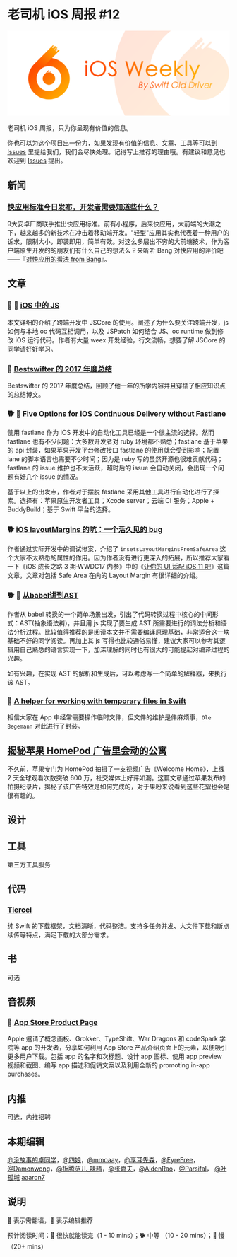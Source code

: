 # 老司机 iOS 周报 #12

![ios-weekly](../assets/ios-weekly.png)

老司机 iOS 周报，只为你呈现有价值的信息。

你也可以为这个项目出一份力，如果发现有价值的信息、文章、工具等可以到 [Issues](https://github.com/SwiftOldDriver/iOS-Weekly/issues) 里提给我们，我们会尽快处理。记得写上推荐的理由哦。有建议和意见也欢迎到 [Issues](https://github.com/SwiftOldDriver/iOS-Weekly/issues) 提出。

## 新闻

### [快应用标准今日发布，开发者需要知道些什么？](https://mp.weixin.qq.com/s/e5UlzM82z2tM-ow6iRfJTQ)

9大安卓厂商联手推出快应用标准。前有小程序，后来快应用，大前端的大潮之下，越来越多的新技术在冲击着移动端开发。"轻型"应用其实也代表着一种用户的诉求，限制大小，即装即用，简单有效。对这么多层出不穷的大前端技术，作为客户端原生开发的的朋友们有什么自己的想法么？来听听 Bang 对快应用的评价吧——『[对快应用的看法 from Bang](http://blog.cnbang.net/internet/3554/)』。


## 文章

### 🐢 🌟 [iOS 中的 JS](https://zhuanlan.zhihu.com/p/34646281)

本文详细的介绍了跨端开发中 JSCore 的使用。阐述了为什么要关注跨端开发，js 如何与本地 oc 代码互相调用，以及 JSPatch 如何结合 JS、oc runtime 做到修改 iOS 运行代码。作者有大量 weex 开发经验，行文流畅，想要了解 JSCore 的同学请好好学习。

### 🐢 [Bestswifter 的 2017 年度总结](https://github.com/bestswifter/blog/blob/master/articles/2017-conclusion.md)

Bestswifter 的 2017 年度总结，回顾了他一年的所学内容并且穿插了相应知识点的总结博文。

### 🐕 🚧 [Five Options for iOS Continuous Delivery without Fastlane](https://medium.com/xcblog/five-options-for-ios-continuous-delivery-without-fastlane-2a32e05ddf3d)

使用 fastlane 作为 iOS 开发中的自动化工具已经是一个很主流的选择。然而 fastlane 也有不少问题：大多数开发者对 ruby 环境都不熟悉；fastlane 基于苹果的 api 封装，如果苹果开发平台修改接口 fastlane 的使用就会受到影响；配置 lane 的脚本语言也需要不少时间；因为是 ruby 写的虽然开源也很难贡献代码；fastlane 的 issue 维护也不太活跃，超时后的 issue 会自动关闭，会出现一个问题有好几个 issue 的情况。

基于以上的出发点，作者对于摆脱 fastlane 采用其他工具进行自动化进行了探索。选择有：苹果原生开发者工具；Xcode server；云端 CI 服务；Apple + BuddyBuild；基于 Swift 平台的选择。

### 🐕 [iOS layoutMargins 的坑：一个活久见的 bug](https://juejin.im/post/5aae37576fb9a028bf051a2c)

作者通过实际开发中的调试惨案，介绍了 `insetsLayoutMarginsFromSafeArea` 这个大家不太熟悉的属性的作用。因为作者没有进行更深入的拓展，所以推荐大家看一下《iOS 成长之路 3 期·WWDC17 内参》中的《[让你的 UI 适配 iOS 11 吧](https://xiaozhuanlan.com/topic/8497036152)》这篇文章，文章对包括 Safe Area 在内的 Layout Margin 有很详细的介绍。

### 🐕 🌟 [从babel讲到AST](https://juejin.im/post/5ab35c3cf265da23771951a2)

作者从 babel 转换的一个简单场景出发，引出了代码转换过程中核心的中间形式：AST(抽象语法树)，并且用 js 实现了要生成 AST 所需要进行的词法分析和语法分析过程。比较值得推荐的是阅读本文并不需要编译原理基础，非常适合这一块基础不好的同学阅读。再加上其 js 写得也比较通俗易懂，建议大家可以参考其逻辑用自己熟悉的语言实现一下，加深理解的同时也有很大的可能提起对编译过程的兴趣。

如有兴趣，在实现 AST 的解析和生成后，可以考虑写一个简单的解释器，来执行该 AST。


### 🐎 [A helper for working with temporary files in Swift](https://oleb.net/blog/2018/03/temp-file-helper/)

相信大家在 App 中经常需要操作临时文件，但文件的维护是件麻烦事，`Ole Begemann` 对此进行了封装。

## [揭秘苹果 HomePod 广告里会动的公寓](http://www.ifanr.com/1000374)

不久前，苹果专门为 HomePod 拍摄了一支视频广告《Welcome Home》，上线 2 天全球观看次数突破 600 万，社交媒体上好评如潮。这篇文章通过苹果发布的拍摄纪录片，揭秘了该广告特效是如何完成的，对于果粉来说看到这些花絮也会是很有趣的。

## 设计

## 工具

第三方工具服务

## 代码

### [Tiercel](https://github.com/Danie1s/Tiercel)

纯 Swift 的下载框架，文档清晰，代码整洁。支持多任务并发、大文件下载和断点续传等特点，满足下载的大部分需求。

## 书

可选

## 音视频

### 🐎 [App Store Product Page](https://developer.apple.com/videos/play/insights/app-store-product-page/)

Apple 邀请了概念画板、Grokker、TypeShift、War Dragons 和 codeSpark 学院等 app 的开发者，分享如何利用 App Store 产品介绍页面上的元素，以便吸引更多用户下载。包括 app 的名字和次标题、设计 app 图标、使用 app preview 视频和截图、编写 app 描述和促销文案以及利用全新的 promoting in-app purchases。

## 内推

可选，内推招聘

## 本期编辑

[@没故事的卓同学](https://weibo.com/1926303682/profile)，[@四娘](https://kemchenj.github.io)，[@mmoaay](https://weibo.com/u/1302422271)，[@享耳先森](https://github.com/iblacksun)，[@EyreFree](https://weibo.com/eyrefree777)，[@Damonwong](https://weibo.com/damonone)，[@折腾范儿_味精](http://weibo.com/agvicking)，[@张嘉夫](https://weibo.com/2949394297)，[@AidenRao](https://weibo.com/AidenRao)，[@Parsifal](https://weibo.com/parsifalchang)， [@叶孤城](https://weibo.com/u/1438670852) [aaaron7](https://weibo.com/aaaron7)

## 说明

🚧 表示需翻墙，🌟 表示编辑推荐

预计阅读时间：🐎 很快就能读完（1 - 10 mins）；🐕 中等 （10 - 20 mins）；🐢 慢（20+ mins）
